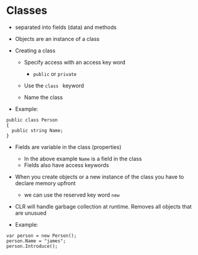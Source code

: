 # Classes

* separated into fields (data) and methods

* Objects are an instance of a class

* Creating a class

  * Specify access with an access key word
    * `public` or `private`

  * Use the `class ` keyword

  * Name the class

* Example:

```(C#)
public class Person
{
  public string Name;
}
```

* Fields are variable in the class (properties)
  * In the above example `Name` is a field in the class
  * Fields also have access keywords

* When you create objects or a new instance of the class you have to declare memory upfront
  * we can use the reserved key word `new`

* CLR will handle garbage collection at runtime. Removes all objects that are unusued

* Example:

```(C#)
var person = new Person();
person.Name = "james";
person.Introduce();
```
